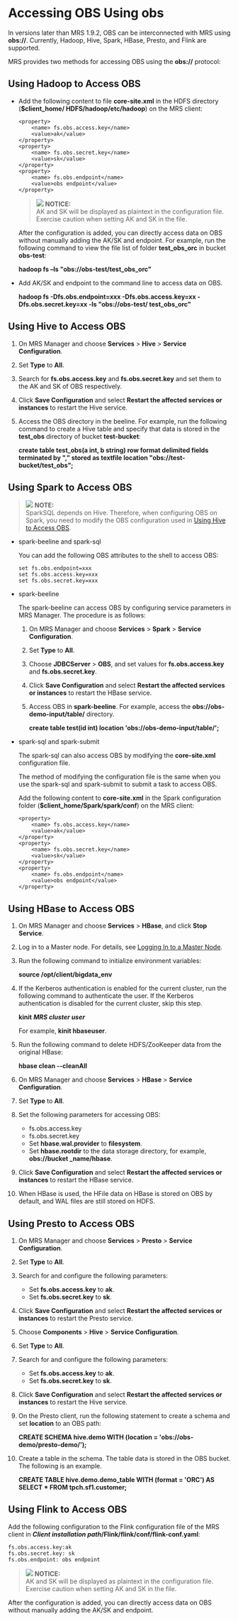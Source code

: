 # Accessing OBS Using obs<a name="EN-US_TOPIC_0221415097"></a>

In versions later than MRS 1.9.2, OBS can be interconnected with MRS using  **obs://**. Currently, Hadoop, Hive, Spark, HBase, Presto, and Flink are supported.

MRS provides two methods for accessing OBS using the  **obs://**  protocol:

## Using Hadoop to Access OBS<a name="section2114171071418"></a>

-   Add the following content to file  **core-site.xml**  in the HDFS directory \(**$client\_home/ HDFS/hadoop/etc/hadoop**\) on the MRS client:

    ```
    <property>
        <name> fs.obs.access.key</name>
        <value>ak</value>
    </property>
    <property>
        <name> fs.obs.secret.key</name>
        <value>sk</value>
    </property>
    <property>
        <name> fs.obs.endpoint</name>
        <value>obs endpoint</value>
    </property>
    ```

    >![](/images/icon-notice.gif) **NOTICE:**   
    >AK and SK will be displayed as plaintext in the configuration file. Exercise caution when setting AK and SK in the file.  

    After the configuration is added, you can directly access data on OBS without manually adding the AK/SK and endpoint. For example, run the following command to view the file list of folder  **test\_obs\_orc**  in bucket  **obs-test**:

    ****hadoop fs –ls "obs://obs-test/test\_obs\_orc"****

-   Add AK/SK and endpoint to the command line to access data on OBS.

    ****hadoop fs -Dfs.obs.endpoint=xxx -Dfs.obs.access.key=xx -Dfs.obs.secret.key=xx -ls "obs://obs-test/ test\_obs\_orc"****


## Using Hive to Access OBS<a name="section1164714235144"></a>

1.  On MRS Manager and choose  **Services**  \>  **Hive**  \>  **Service Configuration**.
2.  Set  **Type**  to  **All**.
3.  Search for  **fs.obs.access.key**  and  **fs.obs.secret.key**  and set them to the AK and SK of OBS respectively.
4.  Click  **Save Configuration**  and select  **Restart the affected services or instances**  to restart the Hive service.
5.  Access the OBS directory in the beeline. For example, run the following command to create a Hive table and specify that data is stored in the  **test\_obs**  directory of bucket  **test-bucket**:

    ****create table test\_obs\(a int, b string\) row format delimited fields terminated by "," stored as textfile location "obs://test-bucket/test\_obs";****


## Using Spark to Access OBS<a name="section19812102810147"></a>

>![](/images/icon-note.gif) **NOTE:**   
>SparkSQL depends on Hive. Therefore, when configuring OBS on Spark, you need to modify the OBS configuration used in  [Using Hive to Access OBS](#section1164714235144).  

-   spark-beeline and spark-sql

    You can add the following OBS attributes to the shell to access OBS:

    ```
    set fs.obs.endpoint=xxx
    set fs.obs.access.key=xxx
    set fs.obs.secret.key=xxx
    ```

-   spark-beeline

    The spark-beeline can access OBS by configuring service parameters in MRS Manager. The procedure is as follows:

    1.  On MRS Manager and choose  **Services**  \>  **Spark**  \>  **Service Configuration**.
    2.  Set  **Type**  to  **All**.
    3.  Choose  **JDBCServer**  \>  **OBS**, and set values for  **fs.obs.access.key**  and  **fs.obs.secret.key**.
    4.  Click  **Save Configuration**  and select  **Restart the affected services or instances**  to restart the HBase service.
    5.  Access OBS in  **spark-beeline**. For example, access the  **obs://obs-demo-input/table/**  directory.

        ****create table test\(id int\) location 'obs://obs-demo-input/table/';****


-   spark-sql and spark-submit

    The spark-sql can also access OBS by modifying the  **core-site.xml**  configuration file.

    The method of modifying the configuration file is the same when you use the spark-sql and spark-submit to submit a task to access OBS.

    Add the following content to  **core-site.xml**  in the Spark configuration folder \(**$client\_home/Spark/spark/conf**\) on the MRS client:

    ```
    <property>
        <name> fs.obs.access.key</name>
        <value>ak</value>
    </property>
    <property>
        <name> fs.obs.secret.key</name>
        <value>sk</value>
    </property>
    <property>
        <name> fs.obs.endpoint</name>
        <value>obs endpoint</value>
    </property>
    ```


## Using HBase to Access OBS<a name="section4462193319149"></a>

1.  On MRS Manager and choose  **Services**  \>  **HBase**, and click  **Stop Service**.
2.  Log in to a Master node. For details, see  [Logging In to a Master Node](logging_in_to_a_master_node).
3.  Run the following command to initialize environment variables:

    ****source /opt/client/bigdata\_env****

4.  If the Kerberos authentication is enabled for the current cluster, run the following command to authenticate the user. If the Kerberos authentication is disabled for the current cluster, skip this step.

    **kinit** **_MRS cluster user_**

    For example,  **kinit hbaseuser**.

5.  Run the following command to delete HDFS/ZooKeeper data from the original HBase:

    ****hbase clean --cleanAll****

6.  On MRS Manager and choose  **Services**  \>  **HBase**  \>  **Service Configuration**.
7.  Set  **Type**  to  **All**.
8.  Set the following parameters for accessing OBS:
    -   fs.obs.access.key
    -   fs.obs.secret.key
    -   Set  **hbase.wal.provider**  to  **filesystem**.
    -   Set  **hbase.rootdir**  to the data storage directory, for example,  **obs://bucket \_name/hbase**.

9.  Click  **Save Configuration**  and select  **Restart the affected services or instances**  to restart the HBase service.
10. When HBase is used, the HFile data on HBase is stored on OBS by default, and WAL files are still stored on HDFS.

## Using Presto to Access OBS<a name="section1974614263315"></a>

1.  On MRS Manager and choose  **Services**  \>  **Presto**  \>  **Service Configuration**.
2.  Set  **Type**  to  **All**.
3.  Search for and configure the following parameters:
    -   Set  **fs.obs.access.key**  to  **ak**.
    -   Set  **fs.obs.secret.key**  to  **sk**.

4.  Click  **Save Configuration**  and select  **Restart the affected services or instances**  to restart the Presto service.
5.  Choose  **Components**  \>  **Hive**  \>  **Service Configuration**.
6.  Set  **Type**  to  **All**.
7.  Search for and configure the following parameters:
    -   Set  **fs.obs.access.key**  to  **ak**.
    -   Set  **fs.obs.secret.key**  to  **sk**.

8.  Click  **Save Configuration**  and select  **Restart the affected services or instances**  to restart the Hive service.
9.  On the Presto client, run the following statement to create a schema and set  **location**  to an OBS path:

    **CREATE SCHEMA hive.demo WITH \(location = 'obs://obs-demo/presto-demo/'\);**

10. Create a table in the schema. The table data is stored in the OBS bucket. The following is an example.

    **CREATE TABLE hive.demo.demo\_table WITH \(format = 'ORC'\) AS SELECT \* FROM tpch.sf1.customer;**


## Using Flink to Access OBS<a name="section269994210283"></a>

Add the following configuration to the Flink configuration file of the MRS client in  **_Client installation path_/Flink/flink/conf/flink-conf.yaml**:

```
fs.obs.access.key:ak
fs.obs.secret.key: sk  
fs.obs.endpoint: obs endpoint
```

>![](/images/icon-notice.gif) **NOTICE:**   
>AK and SK will be displayed as plaintext in the configuration file. Exercise caution when setting AK and SK in the file.  

After the configuration is added, you can directly access data on OBS without manually adding the AK/SK and endpoint.

